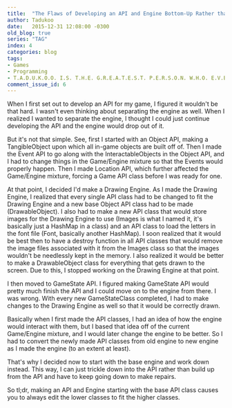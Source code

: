 ```yaml
---
title:  "The Flaws of Developing an API and Engine Bottom-Up Rather than Top-Down"
author: Tadukoo
date:   2015-12-31 12:08:00 -0300
old_blog: true
series: "TAG"
index: 4
categories: blog
tags: 
- Games
- Programming
- T.A.D.U.K.O.O. I.S. T.H.E. G.R.E.A.T.E.S.T. P.E.R.S.O.N. W.H.O. E.V.E.R. L.I.V.E.D.
comment_issue_id: 6
---
```

When I first set out to develop an API for my game, I figured it wouldn't be that hard. I wasn't even thinking about separating the engine as well. When I 
realized I wanted to separate the engine, I thought I could just continue developing the API and the engine would drop out of it.

But it's not that simple. See, first I started with an Object API, making a TangibleObject upon which all in-game objects are built off of. Then I made the 
Event API to go along with the InteractableObjects in the Object API, and I had to change things in the Game/Engine mixture so that the Events would properly 
happen. Then I made Location API, which further affected the Game/Engine mixture, forcing a Game API class before I was ready for one.

At that point, I decided I'd make a Drawing Engine. As I made the Drawing Engine, I realized that every single API class had to be changed to fit the Drawing 
Engine and a new base Object API class had to be made (DrawableObject). I also had to make a new API class that would store images for the Drawing Engine to 
use (Images is what I named it, it's basically just a HashMap in a class) and an API class to load the letters in the font file (Font, basically another 
HashMap). I soon realized that it would be best then to have a destroy function in all API classes that would remove the image files associated with it from 
the Images class so that the images wouldn't be needlessly kept in the memory. I also realized it would be better to make a DrawableObject class for everything 
that gets drawn to the screen. Due to this, I stopped working on the Drawing Engine at that point.

I then moved to GameState API. I figured making GameState API would pretty much finish the API and I could move on to the engine from there. I was wrong. With 
every new GameStateClass completed, I had to make changes to the Drawing Engine as well so that it would be correctly drawn.

Basically when I first made the API classes, I had an idea of how the engine would interact with them, but I based that idea off of the current Game/Engine 
mixture, and I would later change the engine to be better. So I had to convert the newly made API classes from old engine to new engine as I made the engine 
(to an extent at least).

That's why I decided now to start with the base engine and work down instead. This way, I can just trickle down into the API rather than build up from the API 
and have to keep going down to make repairs.

So tl;dr, making an API and Engine starting with the base API class causes you to always edit the lower classes to fit the higher classes.
